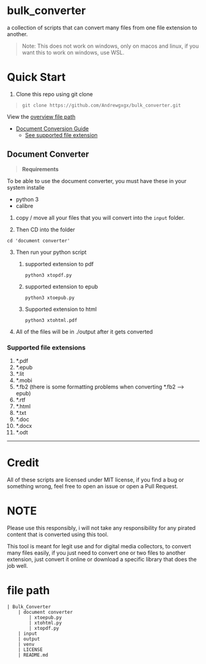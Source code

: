 # bulk_converter
a collection of scripts that can convert many files from one file extension to another.
> Note: This does not work on windows, only on macos and linux, if you want this to work on windows, use WSL.

# Quick Start

1. Clone this repo using git clone 

> ```git clone https://github.com/Andrewgxgx/bulk_converter.git```

View the [overview file path](#file-path)
- [Document Conversion Guide](#document-converter)
    - [See supported file extension](#supported-file-extensions)




## Document Converter

> **Requirements** 

To be able to use the document converter, you must have these in your system installe
- python 3
- calibre

1. copy / move all your files that you will convert into the `input` folder. 

2. Then CD into the folder 

`cd 'document converter'` 

3. Then run your python script
    1. supported extension to pdf 

        `python3 xtopdf.py`

    2. supported extension to epub

        `python3 xtoepub.py`

    3. Supported extension to html 

        `python3 xtohtml.pdf`

4. All of the files will be in ./output after it gets converted


### Supported file extensions
1. *.pdf 
2. *.epub
3. *.lit
4. *.mobi
5. *.fb2 (there is some formatting problems when converting *.fb2 --> epub)
6. *.rtf
7. *.html
8. *.txt
9. *.doc
10. *.docx
11. *.odt




---
# Credit
All of these scripts are licensed under MIT license, if you find a bug or something wrong, feel free to open an issue or open a Pull Request.

# NOTE
Please use this responsibly, i will not take any responsibility for any pirated content that is converted using this tool.

This tool is meant for legit use and for digital media collectors, to convert many files easily, if you just need to convert one or two files to another extension, just convert it online or download a specific library that does the job well.


# file path
```
| Bulk_Converter 
    | document converter
        | xtoepub.py
        | xtohtml.py
        | xtopdf.py
    | input
    | output
    | venv
    | LICENSE
    | README.md
```
